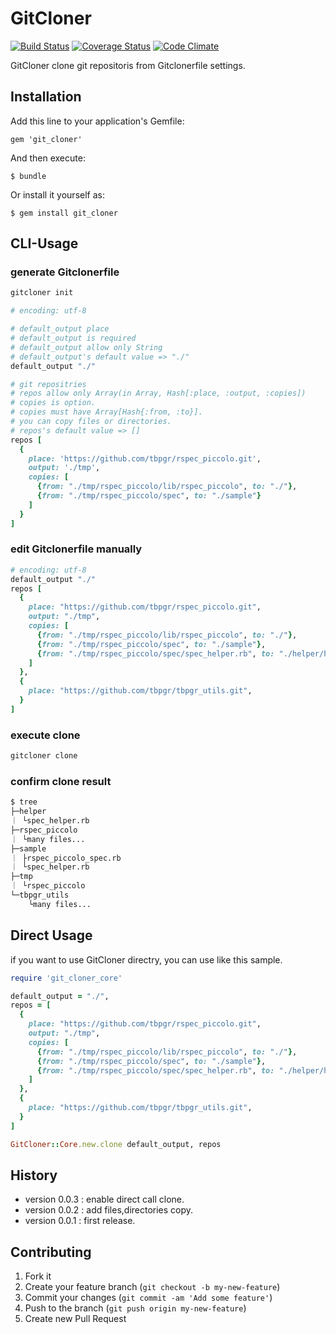 # GitCloner

[![Build Status](https://travis-ci.org/tbpgr/git_cloner.png?branch=master)](https://travis-ci.org/tbpgr/git_cloner)
[![Coverage Status](https://coveralls.io/repos/tbpgr/git_cloner/badge.png)](https://coveralls.io/r/tbpgr/git_cloner)
[![Code Climate](https://codeclimate.com/github/tbpgr/git_cloner.png)](https://codeclimate.com/github/tbpgr/git_cloner)

GitCloner clone git repositoris from Gitclonerfile settings.

## Installation

Add this line to your application's Gemfile:

    gem 'git_cloner'

And then execute:

    $ bundle

Or install it yourself as:

    $ gem install git_cloner

## CLI-Usage

### generate Gitclonerfile

~~~bash
gitcloner init
~~~

~~~ruby
# encoding: utf-8

# default_output place
# default_output is required
# default_output allow only String
# default_output's default value => "./"
default_output "./"

# git repositries
# repos allow only Array(in Array, Hash[:place, :output, :copies])
# copies is option.
# copies must have Array[Hash{:from, :to}].
# you can copy files or directories.
# repos's default value => []
repos [
  {
    place: 'https://github.com/tbpgr/rspec_piccolo.git',
    output: './tmp',
    copies: [
      {from: "./tmp/rspec_piccolo/lib/rspec_piccolo", to: "./"},
      {from: "./tmp/rspec_piccolo/spec", to: "./sample"}
    ]
  }
]
~~~

### edit Gitclonerfile manually

~~~ruby
# encoding: utf-8
default_output "./"
repos [
  {
    place: "https://github.com/tbpgr/rspec_piccolo.git",
    output: "./tmp",
    copies: [
      {from: "./tmp/rspec_piccolo/lib/rspec_piccolo", to: "./"}, 
      {from: "./tmp/rspec_piccolo/spec", to: "./sample"}, 
      {from: "./tmp/rspec_piccolo/spec/spec_helper.rb", to: "./helper/helper.rb"}, 
    ]
  },
  {
    place: "https://github.com/tbpgr/tbpgr_utils.git",
  }
]
~~~

### execute clone

~~~bash
gitcloner clone
~~~

### confirm clone result

~~~bash
$ tree
├─helper
｜ └spec_helper.rb
├─rspec_piccolo
｜ └many files...
├─sample
｜ ├rspec_piccolo_spec.rb
｜ └spec_helper.rb
├─tmp
｜ └rspec_piccolo
└─tbpgr_utils
    └many files...
~~~

## Direct Usage
if you want to use GitCloner directry, you can use like this sample.

~~~ruby
require 'git_cloner_core'

default_output = "./",
repos = [
  {
    place: "https://github.com/tbpgr/rspec_piccolo.git",
    output: "./tmp",
    copies: [
      {from: "./tmp/rspec_piccolo/lib/rspec_piccolo", to: "./"}, 
      {from: "./tmp/rspec_piccolo/spec", to: "./sample"}, 
      {from: "./tmp/rspec_piccolo/spec/spec_helper.rb", to: "./helper/helper.rb"}, 
    ]
  },
  {
    place: "https://github.com/tbpgr/tbpgr_utils.git",
  }
]

GitCloner::Core.new.clone default_output, repos
~~~

## History
* version 0.0.3 : enable direct call clone.
* version 0.0.2 : add files,directories copy.
* version 0.0.1 : first release.

## Contributing

1. Fork it
2. Create your feature branch (`git checkout -b my-new-feature`)
3. Commit your changes (`git commit -am 'Add some feature'`)
4. Push to the branch (`git push origin my-new-feature`)
5. Create new Pull Request
